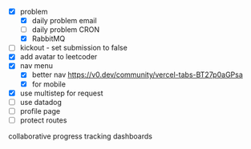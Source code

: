 - [x] problem
  - [x] daily problem email
  - [ ] daily problem CRON
  - [x] RabbitMQ
- [ ] kickout - set submission to false
- [x] add avatar to leetcoder
- [x] nav menu
  - [x] better nav https://v0.dev/community/vercel-tabs-BT27p0aGPsa
  - [x] for mobile
- [x] use multistep for request
- [ ] use datadog
- [ ] profile page
- [ ] protect routes

collaborative progress tracking dashboards
